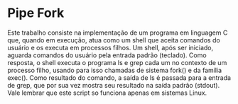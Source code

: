 # Pipe Fork

Este trabalho consiste na implementação de um programa em linguagem C que, quando em execução, atua como um shell que aceita comandos do usuário e os executa em processos filhos. Um shell, após ser iniciado, aguarda comandos do usuário pela entrada padrão (teclado). Como resposta, o shell executa o programa ls e grep cada um no contexto de um processo filho, usando para isso chamadas de sistema fork() e da família exec(). Como resultado do comando, a saída de ls é passada para a entrada de grep, que por sua vez mostra seu resultado na saída padrão (stdout). Vale lembrar que este script so funciona apenas em sistemas Linux.
